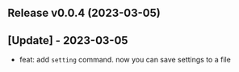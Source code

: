 Release v0.0.4 (2023-03-05)
---------------------------

## [Update] - 2023-03-05

- feat: add `setting` command. now you can save settings to a file
